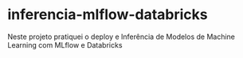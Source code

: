 # inferencia-mlflow-databricks
Neste projeto pratiquei o deploy e Inferência de Modelos de Machine Learning com MLflow e Databricks
